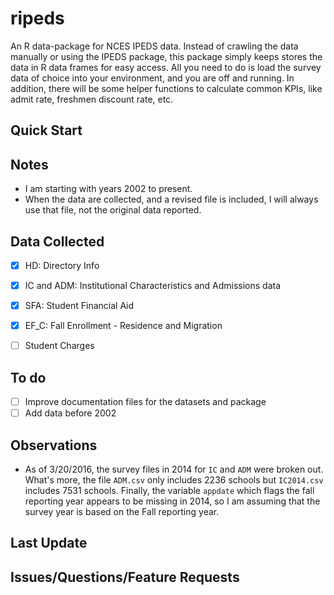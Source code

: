 # ripeds

An R data-package for NCES IPEDS data. Instead of crawling the data manually or using the IPEDS package, this package simply keeps stores the data in R data frames for easy access.  All you need to do is load the survey data of choice into your environment, and you are off and running.  In addition, there will be some helper functions to calculate common KPIs, like admit rate, freshmen discount rate, etc.

## Quick Start


## Notes  

- I am starting with years 2002 to present.
- When the data are collected, and a revised file is included, I will always use that file, not the original data reported.


## Data Collected

- [x] HD: Directory Info
- [x] IC and ADM: Institutional Characteristics and Admissions data  
- [x] SFA: Student Financial Aid  
- [x] EF_C: Fall Enrollment - Residence and Migration
- [ ] Student Charges


## To do

- [ ] Improve documentation files for the datasets and package
- [ ] Add data before 2002

## Observations  

- As of 3/20/2016, the survey files in 2014 for `IC` and `ADM` were broken out.  What's more, the file `ADM.csv` only includes 2236 schools but `IC2014.csv` includes 7531 schools.  Finally, the variable `appdate` which flags the fall reporting year appears to be missing in 2014, so I am assuming that the survey year is based on the Fall reporting year.  



## Last Update


## Issues/Questions/Feature Requests